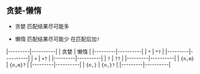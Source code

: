 ##  贪婪-懒惰
* 贪婪
匹配结果尽可能多

* 懒惰
匹配结果尽可能少
在匹配后加`?` 

|---------|----------|
| 贪婪    | 懒惰     |
|---------|----------|
| `*`     | `*?`     |
|---------|----------|
| `+`     | `+?`     |
|---------|----------|
| `?`     | `??`     |
|---------|----------|
| `{n,m}` | `{n,m}?` |
|---------|----------|
| `{n,}`  | `{n,}?`  |
|---------|----------|
